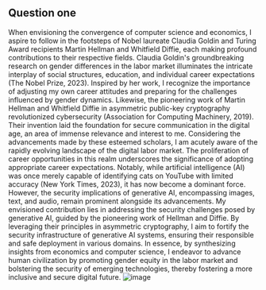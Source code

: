 
## Question one

When envisioning the convergence of computer science and economics, I aspire to follow in the footsteps of Nobel laureate Claudia Goldin and Turing Award recipients Martin Hellman and Whitfield Diffie, each making profound contributions to their respective fields.
Claudia Goldin's groundbreaking research on gender differences in the labor market illuminates the intricate interplay of social structures, education, and individual career expectations (The Nobel Prize, 2023). Inspired by her work, I recognize the importance of adjusting my own career attitudes and preparing for the challenges influenced by gender dynamics.
Likewise, the pioneering work of Martin Hellman and Whitfield Diffie in asymmetric public-key cryptography revolutionized cybersecurity (Association for Computing Machinery, 2019). Their invention laid the foundation for secure communication in the digital age, an area of immense relevance and interest to me.
Considering the advancements made by these esteemed scholars, I am acutely aware of the rapidly evolving landscape of the digital labor market. The proliferation of career opportunities in this realm underscores the significance of adopting appropriate career expectations. Notably, while artificial intelligence (AI) was once merely capable of identifying cats on YouTube with limited accuracy (New York Times, 2023), it has now become a dominant force. However, the security implications of generative AI, encompassing images, text, and audio, remain prominent alongside its advancements.
My envisioned contribution lies in addressing the security challenges posed by generative AI, guided by the pioneering work of Hellman and Diffie. By leveraging their principles in asymmetric cryptography, I aim to fortify the security infrastructure of generative AI systems, ensuring their responsible and safe deployment in various domains.
In essence, by synthesizing insights from economics and computer science, I endeavor to advance human civilization by promoting gender equity in the labor market and bolstering the security of emerging technologies, thereby fostering a more inclusive and secure digital future.
![image](https://github.com/Rising-Stars-by-Sunshine/Vivian_Weijia_24_CS206/assets/141093064/adc1f492-8364-47a7-9b2a-a9342869e024)














